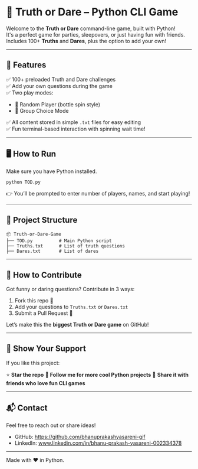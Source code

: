 # 🎲 Truth or Dare – Python CLI Game

Welcome to the **Truth or Dare** command-line game, built with Python!  
It's a perfect game for parties, sleepovers, or just having fun with friends.  
Includes 100+ **Truths** and **Dares**, plus the option to add your own!

---

## 🧠 Features

✅ 100+ preloaded Truth and Dare challenges  
✅ Add your own questions during the game  
✅ Two play modes:
- 🔄 Random Player (bottle spin style)
- 👥 Group Choice Mode

✅ All content stored in simple `.txt` files for easy editing  
✅ Fun terminal-based interaction with spinning wait time!

---

## 🖥️ How to Run

Make sure you have Python installed.

```bash
python TOD.py
````

👉 You’ll be prompted to enter number of players, names, and start playing!

---

## 📁 Project Structure

```
📦 Truth-or-Dare-Game
├── TOD.py          # Main Python script
├── Truths.txt      # List of truth questions
├── Dares.txt       # List of dares
```

---

## 🤝 How to Contribute

Got funny or daring questions? Contribute in 3 ways:

1. Fork this repo 🍴
2. Add your questions to `Truths.txt` or `Dares.txt`
3. Submit a Pull Request 🔁

Let’s make this the **biggest Truth or Dare game** on GitHub!

---

## 🌟 Show Your Support

If you like this project:

⭐ **Star the repo**
👀 **Follow me for more cool Python projects**
🚀 **Share it with friends who love fun CLI games**

---

## 📬 Contact

Feel free to reach out or share ideas!

* GitHub: https://github.com/bhanuprakashyasareni-gif
* LinkedIn: www.linkedin.com/in/bhanu-prakash-yasareni-002334378

---

Made with ❤️ in Python.
